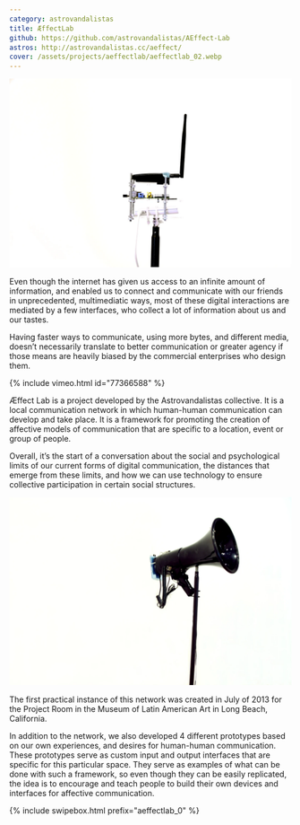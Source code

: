 ```yaml
---
category: astrovandalistas
title: ÆffectLab
github: https://github.com/astrovandalistas/AEffect-Lab
astros: http://astrovandalistas.cc/aeffect/
cover: /assets/projects/aeffectlab/aeffectlab_02.webp
---
```

![](/assets/projects/aeffectlab/aeffectlab_02.webp)

Even though the internet has given us access to an infinite amount of information, and enabled us to connect and communicate with our friends in unprecedented, multimediatic ways, most of these digital interactions are mediated by a few interfaces, who collect a lot of information about us and our tastes.

Having faster ways to communicate, using more bytes, and different media, doesn’t necessarily translate to better communication or greater agency if those means are heavily biased by the commercial enterprises who design them.

{% include vimeo.html id="77366588" %}

Æffect Lab is a project developed by the Astrovandalistas collective. It is a local communication network in which human-human communication can develop and take place. It is a framework for promoting the creation of affective models of communication that are specific to a location, event or group of people.

Overall, it’s the start of a conversation about the social and psychological limits of our current forms of digital communication, the distances that emerge from these limits, and how we can use technology to ensure collective participation in certain social structures.

![](/assets/projects/aeffectlab/aeffectlab_03.webp)

The first practical instance of this network was created in July of 2013 for the Project Room in the Museum of Latin American Art in Long Beach, California.

In addition to the network, we also developed 4 different prototypes based on our own experiences, and desires for human-human communication. These prototypes serve as custom input and output interfaces that are specific for this particular space. They serve as examples of what can be done with such a framework, so even though they can be easily replicated, the idea is to encourage and teach people to build their own devices and interfaces for affective communication.

{% include swipebox.html prefix="aeffectlab_0" %}
